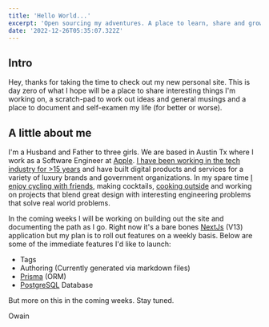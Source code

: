 ```yaml
---
title: 'Hello World...'
excerpt: 'Open sourcing my adventures. A place to learn, share and grow.'
date: '2022-12-26T05:35:07.322Z'
---
```


## Intro
Hey, thanks for taking the time to check out my new personal site. This is day zero of what I hope will be a place to share interesting things I'm working on, a scratch-pad to work out ideas and general musings and a place to document and self-examen my life (for better or worse).

## A little about me
I'm a Husband and Father to three girls. We are based in Austin Tx where I work as a Software Engineer at [Apple](https://apple.com). [I have been working in the tech industry for >15 years](https://www.linkedin.com/in/owainllewellyn) and have built digital products and services for a variety of luxury brands and government organizations. In my spare time [I enjoy cycling with friends](https://breakfastclubatx.com), making cocktails, [cooking outside](https://us.gozney.com) and working on projects that blend great design with interesting engineering problems that solve real world problems.

In the coming weeks I will be working on building out the site and documenting the path as I go. Right now it's a bare bones [NextJs](https://nextjs.org) (V13) application but my plan is to roll out features on a weekly basis. Below are some of the immediate features I'd like to launch:

- Tags
- Authoring (Currently generated via markdown files)
- [Prisma](https://prisma.io/) (ORM)
- [PostgreSQL](https://www.postgresql.org/) Database

But more on this in the coming weeks. Stay tuned.

Owain